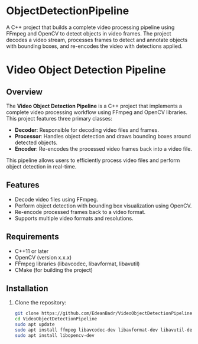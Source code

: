 # ObjectDetectionPipeline
A C++ project that builds a complete video processing pipeline using FFmpeg and OpenCV to detect objects in video frames. The project decodes a video stream, processes frames to detect and annotate objects with bounding boxes, and re-encodes the video with detections applied.
# Video Object Detection Pipeline

## Overview
The **Video Object Detection Pipeline** is a C++ project that implements a complete video processing workflow using FFmpeg and OpenCV libraries. This project features three primary classes:
- **Decoder**: Responsible for decoding video files and frames.
- **Processor**: Handles object detection and draws bounding boxes around detected objects.
- **Encoder**: Re-encodes the processed video frames back into a video file.

This pipeline allows users to efficiently process video files and perform object detection in real-time.

## Features
- Decode video files using FFmpeg.
- Perform object detection with bounding box visualization using OpenCV.
- Re-encode processed frames back to a video format.
- Supports multiple video formats and resolutions.

## Requirements
- C++11 or later
- OpenCV (version x.x.x)
- FFmpeg libraries (libavcodec, libavformat, libavutil)
- CMake (for building the project)

## Installation
1. Clone the repository:
   ```bash
   git clone https://github.com/EdeanBadr/VideoObjectDetectionPipeline.git
   cd VideoObjectDetectionPipeline
   sudo apt update
   sudo apt install ffmpeg libavcodec-dev libavformat-dev libavutil-dev
   sudo apt install libopencv-dev

